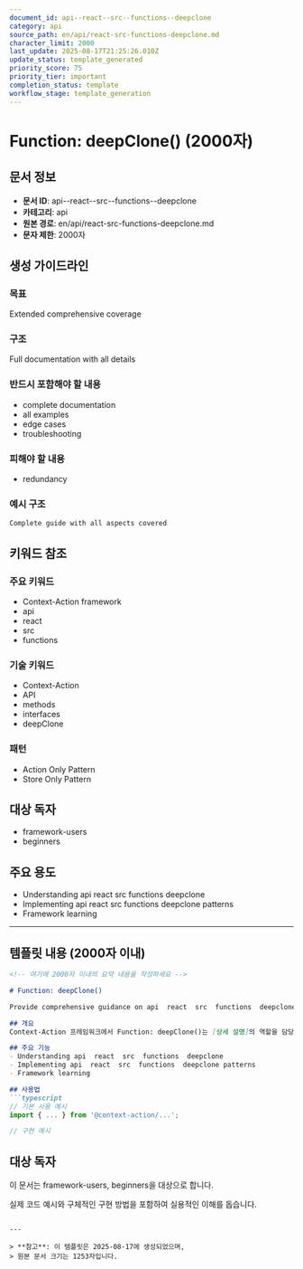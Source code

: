 ```yaml
---
document_id: api--react--src--functions--deepclone
category: api
source_path: en/api/react-src-functions-deepclone.md
character_limit: 2000
last_update: 2025-08-17T21:25:26.010Z
update_status: template_generated
priority_score: 75
priority_tier: important
completion_status: template
workflow_stage: template_generation
---
```


# Function: deepClone() (2000자)

## 문서 정보
- **문서 ID**: api--react--src--functions--deepclone
- **카테고리**: api
- **원본 경로**: en/api/react-src-functions-deepclone.md
- **문자 제한**: 2000자

## 생성 가이드라인

### 목표
Extended comprehensive coverage

### 구조
Full documentation with all details

### 반드시 포함해야 할 내용
- complete documentation
- all examples
- edge cases
- troubleshooting

### 피해야 할 내용  
- redundancy

### 예시 구조
```
Complete guide with all aspects covered
```

## 키워드 참조

### 주요 키워드
- Context-Action framework
- api
- react
- src
- functions

### 기술 키워드
- Context-Action
- API
- methods
- interfaces
- deepClone

### 패턴
- Action Only Pattern
- Store Only Pattern

## 대상 독자
- framework-users
- beginners

## 주요 용도
- Understanding api  react  src  functions  deepclone
- Implementing api  react  src  functions  deepclone patterns
- Framework learning

---

## 템플릿 내용 (2000자 이내)

```markdown
<!-- 여기에 2000자 이내의 요약 내용을 작성하세요 -->

# Function: deepClone()

Provide comprehensive guidance on api  react  src  functions  deepclone

## 개요
Context-Action 프레임워크에서 Function: deepClone()는 [상세 설명]의 역할을 담당합니다.

## 주요 기능
- Understanding api  react  src  functions  deepclone
- Implementing api  react  src  functions  deepclone patterns
- Framework learning

## 사용법
```typescript
// 기본 사용 예시
import { ... } from '@context-action/...';

// 구현 예시
```

## 대상 독자
이 문서는 framework-users, beginners을 대상으로 합니다.

실제 코드 예시와 구체적인 구현 방법을 포함하여 실용적인 이해를 돕습니다.
```

---

> **참고**: 이 템플릿은 2025-08-17에 생성되었으며, 
> 원본 문서 크기는 1253자입니다.
